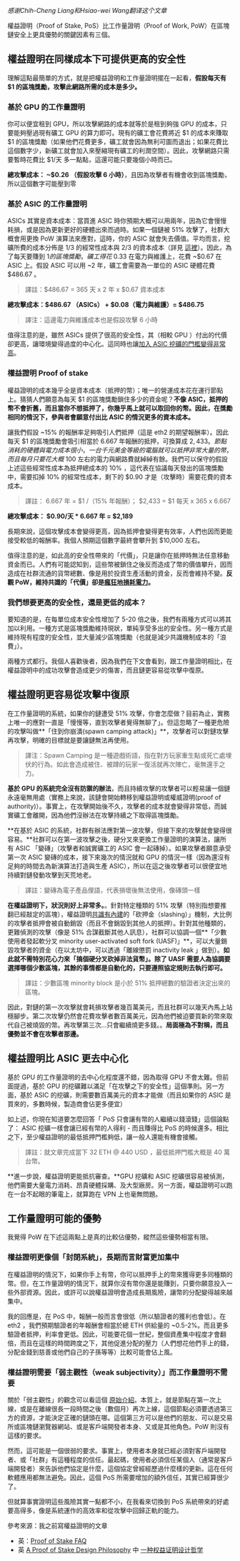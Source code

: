 [category]: <> (General,中文)
[date]: <> (2020/11/06)
[title]: <> (為什麼權益證明棒棒的（2020 年十一月）)
[pandoc]: <> (--mathjax)

_感谢Chih-Cheng Liang和Hsiao-wei Wang翻译这个文章_

權益證明（Proof of Stake, PoS）比工作量證明（Proof of Work, PoW）在區塊鏈安全上更具優勢的關鍵因素有三個。

## 權益證明在同樣成本下可提供更高的安全性

理解這點最簡單的方式，就是把權益證明和工作量證明擺在一起看，**假設每天有 $1 的區塊獎勵，攻擊此網路所需的成本是多少。**

### 基於 GPU 的工作量證明

你可以便宜租到 GPU，所以攻擊網路的成本就等於是租到夠強 GPU 的成本，只要能夠壓過現有礦工 GPU 的算力即可。現有的礦工會花費將近 $1 的成本來賺取 $1 的區塊獎勵（如果他們花費更多，礦工就會因為無利可圖而退出；如果花費比這個數字少，新礦工就會加入來壓縮現有礦工的利潤空間）。因此，攻擊網路只需要暫時花費比 $1/天 多一點點，這還可能只要幾個小時而已。

**總攻擊成本： ~$0.26 （假設攻擊 6 小時）**，且因為攻擊者有機會收到區塊獎勵，所以這個數字可能壓到零

### 基於 ASIC 的工作量證明

ASICs 其實是資本成本：當買進 ASIC 時你預期大概可以用兩年，因為它會慢慢耗損，或是因為更新更好的硬體出來而過時。如果一個鏈被 51% 攻擊了，社群大概會用更換 PoW 演算法來應對，這時，你的 ASIC 就會失去價值。平均而言，挖礦所費的成本分佈是 1/3 的經常性成本與 2/3 的資本成本（詳見 [這裡](https://eth.wiki/concepts/proof-of-stake-faqs#what-about-capital-lockup-costs)）。因此，為了每天要賺到 $1 的區塊獎勵，礦工得花 ~$0.33 在電力與維護上，花費 ~$0.67 在 ASIC 上。假設 ASIC 可以用 ~2 年，礦工會需要為一單位的 ASIC 硬體花費 $486.67 。

> 譯註：$486.67 = 365 天 x 2 年 x $0.67 資本成本

**總攻擊成本：$486.67 （ASICs） + $0.08（電力與維護）= $486.75**

> 譯注：這邊電力與維護成本也是假設攻擊 6 小時

值得注意的是，雖然 ASICs 提供了很高的安全性，其（相較 GPU ）付出的代價卻更高，讓環境變得過度的中心化。這同時也讓[加入 ASIC 挖礦的門檻變得非常高](https://blog.ethereum.org/2014/06/19/mining/)。

### 權益證明 Proof of stake

權益證明的成本幾乎全是資本成本（抵押的幣）；唯一的營運成本花在運行節點上。猜猜人們願意為每天 $1 的區塊獎勵鎖住多少的資金呢？**不像 ASIC，抵押的幣不會折舊，而且當你不想抵押了，你幾乎馬上就可以取回你的幣。因此，在獎勵相同的情況下，參與者會願意付出比 ASIC 的情況更多的資本成本。**

讓我們假設 ~15% 的報酬率足夠吸引人們抵押（這是 eth2 的期望報酬率）。因此每天 $1 的區塊獎勵會吸引相當於 6.667 年報酬的抵押，可換算成 $2,433 。節點消耗的硬體與電力成本很小，一台千元美金等級的電腦就可以抵押非常大量的幣，而且每月只要花大概 ~$100 左右的電力與網路費就綽綽有餘。我們可以保守的假設上述這些經常性成本為抵押總成本的 10% ，這代表在協議每天發出的區塊獎勵中，需要扣掉 10% 的經常性成本，剩下的 $0.90 才是（攻擊時）需要花費的資本成本。

> 譯註：  6.667 年 = $1 /（15% 年報酬）； $2,433 = $1 每天 x 365 x 6.667

**總攻擊成本： $0.90/天 * 6.667 年 = $2,189**

長期來說，這個攻擊成本會變得更高，因為抵押會變得更有效率，人們也因而更能接受較低的報酬率。我個人預期這個數字最終會攀升到 $10,000 左右。

值得注意的是，如此高的安全性帶來的「代價」，只是讓你在抵押時無法任意移動資金而已。人們有可能認知到，這些幣被鎖住之後反而造成了幣的價值攀升，因而造成在社群流通的貨幣總數、像是用於投資生產活動的資金，反而會維持不變。**反觀 PoW，維持共識的「代價」卻是[瘋狂地損耗電力](https://www.theverge.com/2019/7/4/20682109/bitcoin-energy-consumption-annual-calculation-cambridge-index-cbeci-country-comparison)。**

### 我們想要更高的安全性，還是更低的成本？

要知道的是，在每單位成本安全性增加了 5-20 倍之後，我們有兩種方式可以將其加以利用。一種方式是區塊獎勵維持現狀，單純享受多出的安全性。另一種方式是維持現有程度的安全性，並大量減少區塊獎勵（也就是減少共識機制成本的「浪費」）。

兩種方式都行。我個人喜歡後者，因為我們在下文會看到，跟工作量證明相比，在權益證明中的成功攻擊會造成更少的傷害，而且鏈更容易從攻擊中復原。

## 權益證明更容易從攻擊中復原

在工作量證明的系統，如果你的鏈遭受 51% 攻擊，你會怎麼做？目前為止，實務上唯一的應對一直是「慢慢等，直到攻擊者覺得無聊了」。但這忽略了一種更危險的攻擊叫做**「住到你崩潰(spawn camping attack)」**，攻擊者可以對鏈攻擊再攻擊，明確的目標就是要讓鏈無法再使用。

> 譯注：Spawn Camping 是一種遊戲術語，指在對方玩家重生點或死亡處埋伏的行為。如此會造成被住、被蹲的玩家一復活就再次陣亡，毫無還手之力。

**基於 GPU 的系統完全沒有防禦的辦法**，而且持續攻擊的攻擊者可以輕易讓一個鏈永遠毫無用處（實務上來說，該鏈會開始轉移到權益證明或權威證明(proof of authority)）。事實上，在攻擊開始後不久，攻擊者的成本就會變得非常低，而誠實礦工會離開，因為他們沒辦法在攻擊持續之下取得區塊獎勵。

**在基於 ASIC 的系統，社群有辦法應對第一波攻擊，但接下來的攻擊就會變得很容易。**社群可以在第一波攻擊之後，硬分叉來更換工作量證明的演算法，讓所有 ASIC 「變磚」（攻擊者和誠實礦工的 ASIC 會一起磚掉）。如果攻擊者願意承受第一次 ASIC 變磚的成本，接下來幾次的情況就和 GPU 的情況一樣（因為還沒有足夠的時間去為新演算法打造與生產 ASIC），所以在這之後攻擊者可以很便宜地持續對鏈發動攻擊到天荒地老。

> 譯註：變磚為電子產品俚語，代表損壞後無法使用，像磚頭一樣

**在權益證明下，狀況則好上非常多。**。針對特定種類的 51% 攻擊（特別指想要推翻已經敲定的區塊），權益證明[共識有內建](https://arxiv.org/abs/1710.09437)的「砍押金（slashing）」機制，大比例的攻擊者抵押會被自動銷毀（而且不會銷毀到其他人的抵押）。針對其他種類的，更難偵測的攻擊（像是 51% 合謀截斷其他人訊息），社群可以協調一個**「少數使用者發起軟分叉 minority user-activated soft fork (UASF)」**，可以大量銷毀攻擊者的資金（在以太坊中，可以透過「離線懲罰 inactivity leak 」做到）。**如此就不需特別花心力來「搞個硬分叉砍掉非法貨幣」。除了 UASF 需要人為協調要選擇哪個少數區塊，其餘的事情都是自動化的，只要遵照協定規則去執行即可。**

> 譯註：少數區塊 minority block 是小於 51% 抵押總數的驗證者決定出來的區塊。

因此，對鏈的第一次攻擊就會耗損攻擊者幾百萬美元，而且社群可以幾天內馬上站穩腳步。第二次攻擊仍然會花費攻擊者數百萬美元，因為他們被迫要買新的幣來取代自己被燒毀的幣。再攻擊第三次...只會繼續燒更多錢。。**局面極為不對稱，而且優勢並不會在攻擊者那邊。**

## 權益證明比 ASIC 更去中心化

基於 GPU 的工作量證明的去中心化程度還不錯，因為取得 GPU 不會太難。但前面提過，基於 GPU 的挖礦難以滿足「在攻擊之下的安全性」這個準則。另一方面，基於 ASIC 的挖礦，則需要數百萬美元的資本才能做（而且如果你的 ASIC 是買來的，多數時候，製造商會佔更多便宜）

如上述，你現在知道要怎麼回答「 PoS 只會讓有幣的人繼續以錢滾錢」這個論點了： ASIC 挖礦一樣會讓已經有幣的人得利 - 而且賺得比 PoS 的時候還多。相比之下，至少權益證明的最低抵押門檻夠低，讓一般人還能有機會接觸。

> 譯註：就文章完成當下 32 ETH @ 440 USD ，最低抵押門檻大概是 40 萬台幣。

**進一步說，權益證明更能抵抗審查。**GPU 挖礦和 ASIC 挖礦很容易被偵測，他們需要大量電力消耗、昂貴硬體採購、及大型廠房。另一方面，權益證明可以跑在一台不起眼的筆電上，就算跑在 VPN 上也毫無問題。

## 工作量證明可能的優勢

我覺得 PoW 在下述這兩點上是真的比較佔優勢，縱然這些優勢相當有限。

### 權益證明更像個「封閉系統」，長期而言財富更加集中

在權益證明的情況下，如果你手上有幣，你可以抵押手上的幣來獲得更多同種類的幣。但，在工作量證明的情況下，就算你沒有幣你還是能賺到，只要你願意投入一些外部資源。因此，或許可以說權益證明會造成長期風險，讓幣的分配變得越來越集中。

我的回應是，在 PoS 中，報酬一般而言會很低（所以驗證者的獲利也會低）。在 eth2 ，我們預期驗證者的年報酬會相當於總 ETH 供給量的 ~0.5-2%。而且更多驗證者抵押，利率會更低。因此，可能要花個一世紀，整個資產集中程度才會翻倍，而且在這樣的時間跨度之下，其他促進分配的壓力（人們想花他們手上的錢，分配金錢到慈善或他們自己的子孫等等）比較可能會佔上風。

### 權益證明需要「弱主觀性（weak subjectivity）」而工作量證明不需要

關於「弱主觀性」的觀念可以看這個 [原始介紹](https://blog.ethereum.org/2014/11/25/proof-stake-learned-love-weak-subjectivity/)。本質上，就是節點在第一次上線，或是在離線很長一段時間之後（數個月）再次上線，這個節點必須要透過第三方的資源，才能決定正確的鏈頭在哪。這個第三方可以是他們的朋友、可以是交易所或區塊鏈瀏覽器網站、或是客戶端開發者本身、又或是其他角色。PoW 則沒有這樣的要求。

然而，這可能是一個很弱的要求。事實上，使用者本身就已經必須對客戶端開發者、或「社群」有這種程度的信任。最起碼，使用者必須信任某個人（通常是客戶端開發者）來告訴他們協定是什麼，這個協定曾經經歷過什麼樣的更新。這在任何軟體應用都無法避免。因此，這個 PoS 所需要增加的額外信任，其實已經算很少了。

但就算事實證明這些風險其實一點都不小，在我看來切換到 PoS 系統帶來的好處要高得多，像是系統運作的高效率和從攻擊中回歸正軌的能力。

參考來源：我之前寫權益證明的文章

- 英：[Proof of Stake FAQ](https://eth.wiki/concepts/proof-of-stake-faqs)
- 英 [A Proof of Stake Design Philosophy](https://medium.com/@VitalikButerin/a-proof-of-stake-design-philosophy-506585978d51) 中 [一种权益证明设计哲学](https://ethfans.org/posts/a-proof-of-stake-design-philosophy)
